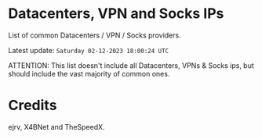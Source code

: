 # Datacenters, VPN and Socks IPs
 
List of common Datacenters / VPN / Socks providers. 

Latest update: `Saturday 02-12-2023 18:00:24 UTC` 

ATTENTION: This list doesn't include all Datacenters, VPNs & Socks ips, 
but should include the vast majority of common ones.

# Credits
ejrv, X4BNet and TheSpeedX.
